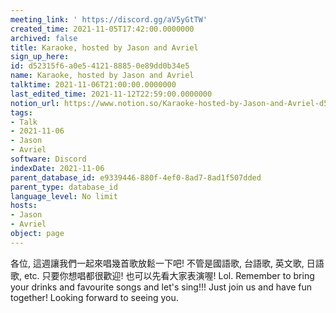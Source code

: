 ```yaml
---
meeting_link: ' https://discord.gg/aV5yGtTW'
created_time: 2021-11-05T17:42:00.0000000
archived: false
title: Karaoke, hosted by Jason and Avriel
sign_up_here: 
id: d52315f6-a0e5-4121-8885-0e89dd0b34e5
name: Karaoke, hosted by Jason and Avriel
talktime: 2021-11-06T21:00:00.0000000
last_edited_time: 2021-11-12T22:59:00.0000000
notion_url: https://www.notion.so/Karaoke-hosted-by-Jason-and-Avriel-d52315f6a0e5412188850e89dd0b34e5
tags:
- Talk
- 2021-11-06
- Jason
- Avriel
software: Discord
indexDate: 2021-11-06
parent_database_id: e9339446-880f-4ef0-8ad7-8ad1f507dded
parent_type: database_id
language_level: No limit
hosts:
- Jason
- Avriel
object: page
---
```





各位, 這週讓我們一起來唱幾首歌放鬆一下吧! 不管是國語歌, 台語歌, 英文歌, 日語歌, etc. 只要你想唱都很歡迎! 也可以先看大家表演喔! Lol. 
Remember to bring your drinks and favourite songs and let's sing!!!
Just join us and have fun together! Looking forward to seeing you.









